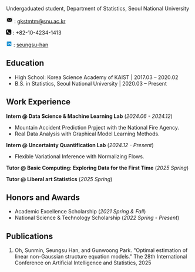 Undergaduated student, Department of Statistics, Seoul National University

<img src="picture/mail.png" alt="email" width="18" height="18"> : gkstmtm@snu.ac.kr

<img src="picture/phone.png" alt="phone" width="14" height="14"> : +82-10-4234-1413

<img src="picture/linkedin.webp" alt="linkedin" width="16" height="16"> : [seungsu-han](https://www.linkedin.com/in/seungsu-han-a92201330/)

## Education
- High School: Korea Science Academy of KAIST  | 2017.03 – 2020.02
- B.S. in Statistics, Seoul National University | 2020.03 – Present

## Work Experience
**Intern @ Data Science & Machine Learning Lab** (_2024.06 - 2024.12_)
- Mountain Accident Prediction Prpject with the National Fire Agency.
- Real Data Analysis with Graphical Model Learning Methods.

**Intern @ Uncertainty Quantification Lab** (_2024.12 - Present_)
- Flexible Variational Inference with Normalizing Flows.

**Tutor @ Basic Computing: Exploring Data for the First Time** (_2025 Spring_)

**Tutor @ Liberal art Statistics** (_2025 Spring_)

## Honors and Awards
- Academic Excellence Scholarship (_2021 Spring & Fall_)
- National Science & Technology Scholarship (_2022 Spring - Present_)

<!--
## Qualifications
 - TOEFL 99
-->

## Publications
1. Oh, Sunmin, Seungsu Han, and Gunwoong Park. "Optimal estimation of linear non-Gaussian structure equation models." The 28th International Conference on Artificial Intelligence and Statistics, 2025

<!--
## Additional Information
- Soccer team
- TA
- 멘토링
-->
